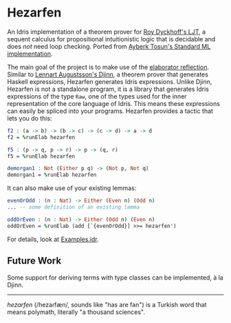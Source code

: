 # Hezarfen

An Idris implementation of a theorem prover for [Roy Dyckhoff's
LJT](https://rd.host.cs.st-andrews.ac.uk/publications/jsl57.pdf), a sequent
calculus for propositional intuitionistic logic that is decidable and does
_not_ need loop checking.  Ported from [Ayberk Tosun's Standard ML
implementation](https://github.com/ayberkt/sequents).

The main goal of the project is to make use of the [elaborator
reflection](http://docs.idris-lang.org/en/latest/reference/elaborator-reflection.html).
Similar to [Lennart Augustsson's Djinn](https://github.com/augustss/djinn), a
theorem prover that generates Haskell expressions, Hezarfen generates Idris expressions.
Unlike Djinn, Hezarfen is not a standalone program, it is a library that
generates Idris expressions of the type `Raw`, one of the types used for the
inner representation of the core language of Idris. This means these
expressions can easily be spliced into your programs. Hezarfen provides a
tactic that lets you do this:

```idris
f2 : (a -> b) -> (b -> c) -> (c -> d) -> a -> d
f2 = %runElab hezarfen

f5 : (p -> q, p -> r) -> p -> (q, r)
f5 = %runElab hezarfen

demorgan1 : Not (Either p q) -> (Not p, Not q)
demorgan1 = %runElab hezarfen
```

It can also make use of your existing lemmas:

```idris
evenOrOdd : (n : Nat) -> Either (Even n) (Odd n)
... -- some definition of an existing lemma

oddOrEven : (n : Nat) -> Either (Odd n) (Even n)
oddOrEven = %runElab (add [`{evenOrOdd}] >>= hezarfen')
```

For details, look at [Examples.idr](https://github.com/joom/hezarfen/blob/master/Examples.idr).

## Future Work

Some support for deriving terms with type classes can be implemented, à la Djinn.

***

*hezarfen* (/hezaɾfæn/, sounds like "has are fan") is a Turkish word that means
polymath, literally "a thousand sciences".
